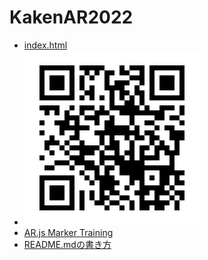 # KakenAR2022
- [index.html](https://igarashi-sakatakoryojp.github.io/KakenAR2022/)
- ![index.htmlのQRコード](QR_index.png)
- [AR.js Marker Training](https://jeromeetienne.github.io/AR.js/three.js/examples/marker-training/examples/generator.html)
- [README.mdの書き方](https://docs.github.com/ja/get-started/writing-on-github/getting-started-with-writing-and-formatting-on-github/basic-writing-and-formatting-syntax)
